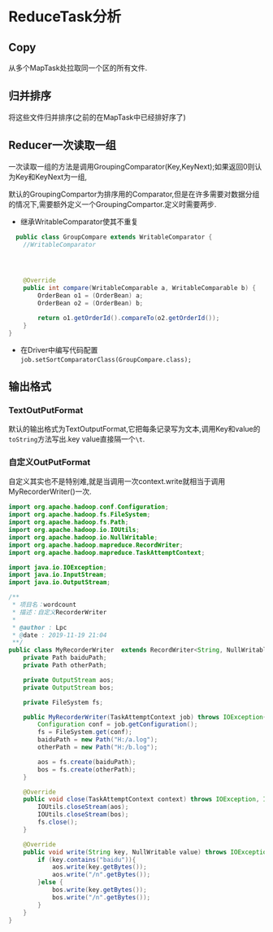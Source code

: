 # ReduceTask分析

## Copy

从多个MapTask处拉取同一个区的所有文件.

## 归并排序

将这些文件归并排序(之前的在MapTask中已经排好序了)

## Reducer一次读取一组

一次读取一组的方法是调用GroupingComparator(Key,KeyNext);如果返回0则认为Key和KeyNext为一组,

默认的GroupingCompartor为排序用的Comparator,但是在许多需要对数据分组的情况下,需要额外定义一个GroupingCompartor.定义时需要两步.

- 继承WritableComparator使其不重复

```java
  public class GroupCompare extends WritableComparator {
    //WritableComparator




    @Override
    public int compare(WritableComparable a, WritableComparable b) {
        OrderBean o1 = (OrderBean) a;
        OrderBean o2 = (OrderBean) b;

        return o1.getOrderId().compareTo(o2.getOrderId());
    }
}
 ```

- 在Driver中编写代码配置`job.setSortComparatorClass(GroupCompare.class);`

## 输出格式

### TextOutPutFormat

默认的输出格式为TextOutputFormat,它把每条记录写为文本,调用Key和value的`toString`方法写出.key value直接隔一个`\t`.

### 自定义OutPutFormat

自定义其实也不是特别难,就是当调用一次context.write就相当于调用MyRecorderWriter()一次.

```java
import org.apache.hadoop.conf.Configuration;
import org.apache.hadoop.fs.FileSystem;
import org.apache.hadoop.fs.Path;
import org.apache.hadoop.io.IOUtils;
import org.apache.hadoop.io.NullWritable;
import org.apache.hadoop.mapreduce.RecordWriter;
import org.apache.hadoop.mapreduce.TaskAttemptContext;

import java.io.IOException;
import java.io.InputStream;
import java.io.OutputStream;

/**
 * 项目名：wordcount
 * 描述：自定义RecorderWriter
 *
 * @author : Lpc
 * @date : 2019-11-19 21:04
 **/
public class MyRecorderWriter  extends RecordWriter<String, NullWritable> {
    private Path baiduPath;
    private Path otherPath;

    private OutputStream aos;
    private OutputStream bos;

    private FileSystem fs;

    public MyRecorderWriter(TaskAttemptContext job) throws IOException{
        Configuration conf = job.getConfiguration();
        fs = FileSystem.get(conf);
        baiduPath = new Path("H:/a.log");
        otherPath = new Path("H:/b.log");

        aos = fs.create(baiduPath);
        bos = fs.create(otherPath);
    }

    @Override
    public void close(TaskAttemptContext context) throws IOException, InterruptedException {
        IOUtils.closeStream(aos);
        IOUtils.closeStream(bos);
        fs.close();
    }

    @Override
    public void write(String key, NullWritable value) throws IOException, InterruptedException {
        if (key.contains("baidu")){
            aos.write(key.getBytes());
            aos.write("/n".getBytes());
        }else {
            bos.write(key.getBytes());
            bos.write("/n".getBytes());
        }
    }
}

```
